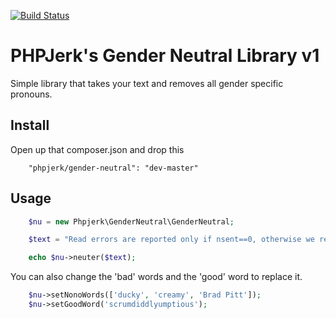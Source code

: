 [![Build Status](https://travis-ci.org/phpjerk/gender-neutral.png)](https://travis-ci.org/phpjerk/gender-neutral)

PHPJerk's Gender Neutral Library v1
==============

Simple library that takes your text and removes all gender specific pronouns.

## Install
Open up that composer.json and drop this
```
	"phpjerk/gender-neutral": "dev-master"
```

## Usage
```php
	$nu = new Phpjerk\GenderNeutral\GenderNeutral;

	$text = "Read errors are reported only if nsent==0, otherwise we return nsent. The user needs to know that some data has already been sent, to stop him from sending it twice.";

	echo $nu->neuter($text);
```

You can also change the 'bad' words and the 'good' word to replace it.
```php
	$nu->setNonoWords(['ducky', 'creamy', 'Brad Pitt']);
	$nu->setGoodWord('scrumdiddlyumptious');
```
